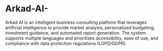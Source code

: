 # Arkad-AI-
Arkad AI is an intelligent business consulting platform that leverages artificial intelligence to provide market analysis, personalized budgeting, investment guidance, and automated report generation. The system supports multiple languages and prioritizes accessibility, ease of use, and compliance with data protection regulations (LGPD/GDPR).


